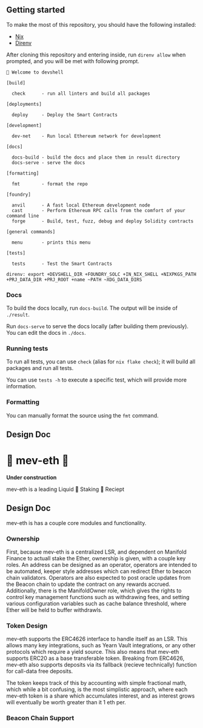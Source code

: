 ## Getting started

To make the most of this repository, you should have the following installed:

- [Nix](https://nixos.org/)
- [Direnv](https://direnv.net/)

After cloning this repository and entering inside, run `direnv allow` when prompted, and you will be met with following prompt.

```terminal
🔨 Welcome to devshell

[build]

  check      - run all linters and build all packages

[deployments]

  deploy     - Deploy the Smart Contracts

[development]

  dev-net    - Run local Ethereum network for development

[docs]

  docs-build - build the docs and place them in result directory
  docs-serve - serve the docs

[formatting]

  fmt        - format the repo

[foundry]

  anvil      - A fast local Ethereum development node
  cast       - Perform Ethereum RPC calls from the comfort of your command line
  forge      - Build, test, fuzz, debug and deploy Solidity contracts

[general commands]

  menu       - prints this menu

[tests]

  tests      - Test the Smart Contracts

direnv: export +DEVSHELL_DIR +FOUNDRY_SOLC +IN_NIX_SHELL +NIXPKGS_PATH +PRJ_DATA_DIR +PRJ_ROOT +name ~PATH ~XDG_DATA_DIRS
```

### Docs

To build the docs locally, run `docs-build`. The output will be inside of `./result`.

Run `docs-serve` to serve the docs locally (after building them previously). You can edit the docs in `./docs`.

### Running tests

To run all tests, you can use `check` (alias for `nix flake check`); it will build all packages and run all tests.

You can use `tests -h` to execute a specific test, which will provide more information.

### Formatting

You can manually format the source using the `fmt` command.

## Design Doc

# 🚧 mev-eth 🚧

**Under construction**

mev-eth is a leading Liquid 🥩 Staking 🥩 Reciept

## Design Doc

mev-eth is has a couple core modules and functionality.

### Ownership

First, because mev-eth is a centralized LSR, and dependent on Manifold Finance to actuall stake the Ether, ownership is given, with a couple key roles. An address can be designed as an operator, operators are intended to be automated, keeper style addresses which can redirect Ether to beacon chain validators. Operators are also expected to post oracle updates from the Beacon chain to update the contract on any rewards accrued. Additionally, there is the ManifoldOwner role, which gives the rights to control key management functions such as withdrawing fees, and setting various configuration variables such as cache balance threshold, where Ether will be held to buffer withdrawls.

### Token Design

mev-eth supports the ERC4626 interface to handle itself as an LSR. This allows many key integrations, such as Yearn Vault integrations, or any other protocols which require a yield source. This also means that mev-eth supports ERC20 as a base transferable token. Breaking from ERC4626, mev-eth also supports deposits via its fallback (recieve technically) function for call-data free deposits.

The token keeps track of this by accounting with simple fractional math, which while a bit confusing, is the most simplistic approach, where each mev-eth token is a share which accumulates interest, and as interest grows will eventually be worth greater than it 1 eth per.

### Beacon Chain Support
